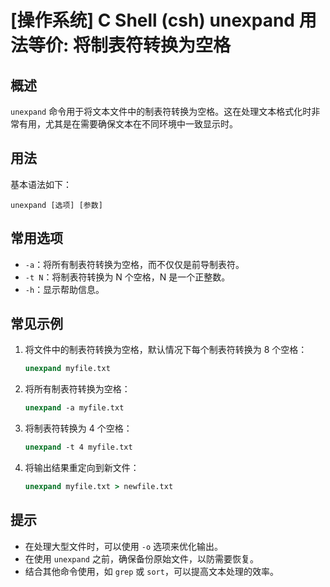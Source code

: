 # [操作系统] C Shell (csh) unexpand 用法等价: 将制表符转换为空格

## 概述
`unexpand` 命令用于将文本文件中的制表符转换为空格。这在处理文本格式化时非常有用，尤其是在需要确保文本在不同环境中一致显示时。

## 用法
基本语法如下：
```
unexpand [选项] [参数]
```

## 常用选项
- `-a`：将所有制表符转换为空格，而不仅仅是前导制表符。
- `-t N`：将制表符转换为 N 个空格，N 是一个正整数。
- `-h`：显示帮助信息。

## 常见示例
1. 将文件中的制表符转换为空格，默认情况下每个制表符转换为 8 个空格：
   ```csh
   unexpand myfile.txt
   ```

2. 将所有制表符转换为空格：
   ```csh
   unexpand -a myfile.txt
   ```

3. 将制表符转换为 4 个空格：
   ```csh
   unexpand -t 4 myfile.txt
   ```

4. 将输出结果重定向到新文件：
   ```csh
   unexpand myfile.txt > newfile.txt
   ```

## 提示
- 在处理大型文件时，可以使用 `-o` 选项来优化输出。
- 在使用 `unexpand` 之前，确保备份原始文件，以防需要恢复。
- 结合其他命令使用，如 `grep` 或 `sort`，可以提高文本处理的效率。